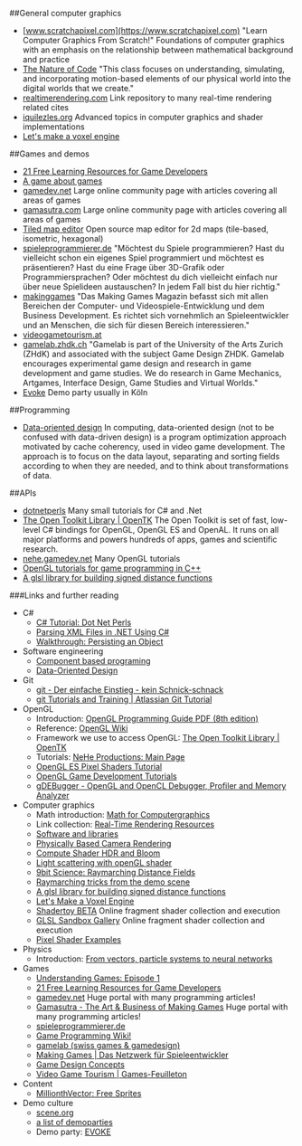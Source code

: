 ##General computer graphics
+ [www.scratchapixel.com](https://www.scratchapixel.com) "Learn Computer Graphics From Scratch!" Foundations of computer graphics with an emphasis on the relationship between mathematical background and practice
+ [The Nature of Code](https://natureofcode.com) "This class focuses on understanding, simulating, and incorporating motion-based elements of our physical world into the digital worlds that we create."
+ [realtimerendering.com](http://www.realtimerendering.com/) Link repository to many real-time rendering related cites
+ [iquilezles.org](http://www.iquilezles.org/) Advanced topics in computer graphics and shader implementations
+ [Let's make a voxel engine](https://sites.google.com/site/letsmakeavoxelengine/)

##Games and demos
+ [21 Free Learning Resources for Game Developers](http://www.gamecareerguide.com/features/1455/21_free_learning_resources_for_.php)
+ [A game about games](http://www.kongregate.com/de/games/pixelate/understanding-games-episode-1)
+ [gamedev.net](https://www.gamedev.net) Large online community page with articles covering all areas of games
+ [gamasutra.com](https://www.gamasutra.com) Large online community page with articles covering all areas of games
+ [Tiled map editor](http://www.mapeditor.org/) Open source map editor for 2d maps (tile-based, isometric, hexagonal)
+ [spieleprogrammierer.de](https://www.spieleprogrammierer.de/) "Möchtest du Spiele programmieren? Hast du vielleicht schon ein eigenes Spiel programmiert und möchtest es präsentieren? Hast du eine Frage über 3D-Grafik oder Programmiersprachen? Oder möchtest du dich vielleicht einfach nur über neue Spielideen austauschen? In jedem Fall bist du hier richtig."
+ [makinggames](http://www.makinggames.biz/) "Das Making Games Magazin befasst sich mit allen Bereichen der Computer- und Videospiele-Entwicklung und dem Business Development. Es richtet sich vornehmlich an Spieleentwickler und an Menschen, die sich für diesen Bereich interessieren."
+ [videogametourism.at](https://videogametourism.at)
+ [gamelab.zhdk.ch](http://gamelab.zhdk.ch/) "Gamelab is part of the University of the Arts Zurich (ZHdK) and associated with the subject Game Design ZHDK. Gamelab encourages experimental game design and research in game development and game studies. We do research in Game Mechanics, Artgames, Interface Design, Game Studies and Virtual Worlds."
+ [Evoke](https://www.evoke.eu) Demo party usually in Köln

##Programming
+ [Data-oriented design](http://www.dataorienteddesign.com/dodmain/dodmain.html) In computing, data-oriented design (not to be confused with data-driven design) is a program optimization approach motivated by cache coherency, used in video game development. The approach is to focus on the data layout, separating and sorting fields according to when they are needed, and to think about transformations of data.

##APIs
+ [dotnetperls](https://www.dotnetperls.com/) Many small tutorials for C# and .Net
+ [The Open Toolkit Library | OpenTK](https://opentk.github.io/) The Open Toolkit is set of fast, low-level C# bindings for OpenGL, OpenGL ES and OpenAL. It runs on all major platforms and powers hundreds of apps, games and scientific research.
+ [nehe.gamedev.net](http://nehe.gamedev.net/) Many OpenGL tutorials
+ [OpenGL tutorials for game programming in C++](http://in2gpu.com/category/game-development/)
+ [A glsl library for building signed distance functions](http://mercury.sexy/hg_sdf/)



###Links and further reading
+ C#
    + [C# Tutorial: Dot Net Perls](http://www.dotnetperls.com/)
    + [Parsing XML Files in .NET Using C#](http://www.drdobbs.com/windows/parsing-xml-files-in-net-using-c/184416669)
    + [Walkthrough: Persisting an Object](https://msdn.microsoft.com/en-us/library/et91as27.aspx)
+ Software engineering
    + [Component based programing](http://cowboyprogramming.com/2007/01/05/evolve-your-heirachy/)
    + [Data-Oriented Design](http://www.dataorienteddesign.com/dodmain/dodmain.html)
+ Git
    + [git - Der einfache Einstieg - kein Schnick-schnack](https://rogerdudler.github.io/git-guide/index.de.html)
    + [git Tutorials and Training | Atlassian Git Tutorial](https://de.atlassian.com/git/tutorials/)
+ OpenGL
    + Introduction: [OpenGL Programming Guide PDF (8th edition)](https://www.ics.uci.edu/~gopi/CS211B/opengl_programming_guide_8th_edition.pdf)
    + Reference: [OpenGL Wiki](https://www.opengl.org/wiki/Main_Page)
    + Framework we use to access OpenGL: [The Open Toolkit Library | OpenTK](http://www.opentk.com/)
    + Tutorials: [NeHe Productions: Main Page](http://nehe.gamedev.net/)
    + [OpenGL ES Pixel Shaders Tutorial](http://www.raywenderlich.com/70208/opengl-es-pixel-shaders-tutorial)
    + [OpenGL Game Development Tutorials](http://in2gpu.com/category/game-development/)
    + [gDEBugger - OpenGL and OpenCL Debugger, Profiler and Memory Analyzer](http://www.gremedy.com/)
+ Computer graphics
    + Math introduction: [Math for Computergraphics](http://www.scratchapixel.com/)
    + Link collection: [Real-Time Rendering Resources](http://www.realtimerendering.com/index.html)
    + [Software and libraries](http://www.dgp.toronto.edu/~rms/links.html)
    + [Physically Based Camera Rendering](https://extremeistan.wordpress.com/2014/09/24/physically-based-camera-rendering)
    + [Compute Shader HDR and Bloom](https://software.intel.com/en-us/articles/compute-shader-hdr-and-bloom)
    + [Light scattering with openGL shader](http://fabiensanglard.net/lightScattering/)
    + [9bit Science: Raymarching Distance Fields](http://9bitscience.blogspot.com/2013/07/raymarching-distance-fields_14.html)
    + [Raymarching tricks from the demo scene](http://www.iquilezles.org/www/articles/distfunctions/distfunctions.htm)
    + [A glsl library for building signed distance functions](http://mercury.sexy/hg_sdf/)
    + [Let's Make a Voxel Engine](https://sites.google.com/site/letsmakeavoxelengine/)
    + [Shadertoy BETA](http://www.shadertoy.com/) Online fragment shader collection and execution
    + [GLSL Sandbox Gallery](http://glslsandbox.com/) Online fragment shader collection and execution
    + [Pixel Shader Examples](http://pixelshaders.com/examples/)
+ Physics
    + Introduction: [From vectors, particle systems to neural networks](http://natureofcode.com/book/)
+ Games
    + [Understanding Games: Episode 1](http://www.kongregate.com/games/pixelate/understanding-games-episode-1)
    + [21 Free Learning Resources for Game Developers](http://www.gamecareerguide.com/features/1455/21_free_learning_resources_for_.php)
    + [gamedev.net](http://www.gamedev.net/) Huge portal with many programming articles!
    + [Gamasutra - The Art & Business of Making Games](http://www.gamasutra.com/) Huge portal with many programming articles!
    + [spieleprogrammierer.de](http://www.spieleprogrammierer.de/)
    + [Game Programming Wiki!](http://gpwiki.org/)
    + [gamelab (swiss games & gamedesign)](http://www.gamelab.ch/)
    + [Making Games | Das Netzwerk für Spieleentwickler](http://www.makinggames.de/)
    + [Game Design Concepts](https://gamedesignconcepts.wordpress.com/)
    + [Video Game Tourism | Games-Feuilleton](http://videogametourism.at/)
+ Content
    + [MillionthVector: Free Sprites](http://millionthvector.blogspot.com/p/free-sprites.html)
+ Demo culture
    + [scene.org](http://www.scene.org/)
    + [a list of demoparties](http://www.demoparty.net/)
    + Demo party: [EVOKE](http://www.evoke.eu/)